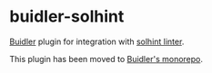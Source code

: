 # buidler-solhint
[Buidler](http://getbuidler.com) plugin for integration with [solhint linter](https://github.com/protofire/solhint).

 This plugin has been moved to [Buidler's monorepo](https://github.com/nomiclabs/buidler/tree/master/packages/buidler-solhint).